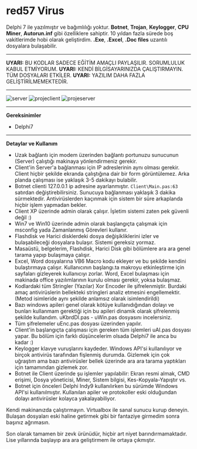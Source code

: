 # red57 Virus

Delphi 7 ile yazılmıştır ve bağımlılığı yoktur. **Botnet**, **Trojan**, **Keylogger**, **CPU Miner**, **Autorun.inf** gibi özelliklere sahiptir. 10 yıldan fazla sürede boş vakitlerimde hobi olarak geliştirdim. **.Exe**, **.Excel**, **.Doc files** uzantılı dosyalara bulaşabilir.

---

**UYARI:** BU KODLAR SADECE EĞİTİM AMAÇLI PAYLAŞILIR. SORUMLULUK KABUL ETMİYORUM.
**UYARI:** KENDİ BİLGİSAYARINIZDA ÇALIŞTIRMAYIN. TÜM DOSYALARI ETKİLER.
**UYARI:** YAZILIM DAHA FAZLA GELİŞTİRİLMEMEKTEDİR.

---

![server](https://raw.githubusercontent.com/appaydin/red57/master/Screenshoot/app-server.png)
![projeclient](https://raw.githubusercontent.com/appaydin/red57/master/Screenshoot/project-client.png)
![projeserver](https://raw.githubusercontent.com/appaydin/red57/master/Screenshoot/project-server.png)

---

**Gereksinimler**
- Delphi7 

---

**Detaylar ve Kullanım**

- Uzak bağlantı için modem üzerinden bağlantı portunuzu sunucunun (Server) çalıştığı makinaya yönlendirmeniz gerekir. 
- Client'in Server'a bağlanması için IP adreslerinin aynı olması gerekir. Client hiçbir şekilde ekranda çalıştığına dair bir form görüntülemez. Arka planda çalışması ise yaklaşık 3-5 dakikayı bulabilir.
- Botnet clienti 127.0.0.1 ip adresine ayarlanmıştır. ``Client\Main.pas:63`` satırdan değiştirebilirsiniz. Sunucuya bağlanması yaklaşık 3 dakika sürmektedir. Antivirüslerden kaçınmak için sistem bir süre arkaplanda hiçbir işlem yapmadan bekler.
- Client XP üzerinde admin olarak çalışır. İşletim sistemi zaten pek güvenli değil :)
- Win7 ve Win10 üzerinde admin olarak başlangıçta çalışmak için msconfig yada Zamanlanmış Görevleri kullanır.
- Flashdisk ve Harici disklerdeki dosya değişikliklerini izler ve bulaşabileceği dosyalara bulaşır. Sistemi gereksiz yormaz. 
- Masaüstü, belgelerim, Flashdisk, Harici Disk gibi bölümlere ara ara genel tarama yapıp bulaşmaya çalışır. 
- Excel, Word dosyalarına VB6 Macro kodu ekleyer ve bu şekilde kendini bulaştırmaya çalışır. Kullanıcının başlangı.ta makroyu etkinleştirme için sayfaları gizleyerek kullanıcıyı zorlar. Word, Excel bulaşması için makinada office yazılımlarının kurulu olması gerekir, yoksa bulaşmaz.
- Kodlardaki tüm Stringler (Yazılar) Xor Encoder ile şifrelenmiştir. Burdaki amaç antivirüslerin bellekteki stringleri analiz etmesini engellemektir. (Metod isimleride aynı şekilde anlamsız olarak isimlendirildi)
- Bazı windows apileri genel olarak kötüye kullanıdığından dolayı ve bunları kullanmam gerektiği için bu apileri dinamik olarak şifrelenmiş şekilde kullandım. uKbrdDl.pas - uWin.pas dosyasını incelersiniz.
- Tüm şifrelemeler uEnc.pas dosyası üzerinden yapılır.
- Client'in başlangıçta çalışması için gereken tüm işlemleri uAI.pas dosyası yapar. Bu bölüm için farklı düşüncelerim olsada Delphi7 ile anca bu kadar :)
- Keylogger klavye vuruşlarını kaydeder. Windows API'si kullanılıyor ve birçok antivirüs tarafından fişlenmiş durumda. Gizlemek için çok uğraştım ama bazı antivirüsler bellek üzerinde ara ara tarama yaptıkları için tamamından gizlemek zor.
- Botnet ile Client üzerinde şu işlemler yapılabilir: Ekran resmi almak, CMD erişimi, Dosya yöneticisi, Miner, Sistem bilgisi, Kes-Kopyala-Yapıştır vs.
- Botnet için önceleri Delphi Indy9 kullanılırken bu sürümde Windows API'si kullanılmıştır. Kullanılan apiler ve protokoller eski olduğundan dolayı antivirüsler kolayca yakalayabiliyor.

Kendi makinanızda çalıştırmayın. Virtualbox ile sanal sunucu kurup deneyin. Bulaşan dosyaları eski haline getirmek gibi bir fantaziye girmedim sonra başınız ağrımasın.

Son olarak tamamen bir zevk ürünüdür, hiçbir art niyet barındırmamaktadır. Lise yıllarında başlayıp ara ara geliştirmem ile ortaya çıkmıştır. 
